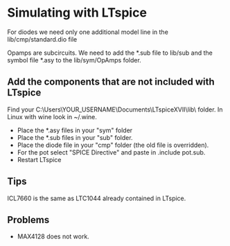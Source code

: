 # Simulating with LTspice

For diodes we need only one additional model line in the lib/cmp/standard.dio file

Opamps are subcircuits. We need to add the *.sub file to lib/sub and the symbol file *.asy to the lib/sym/OpAmps folder.

## Add the components that are not included with LTspice

Find your C:\Users\YOUR_USERNAME\Documents\LTspiceXVII\lib\ folder.
In Linux with wine look in ~/.wine.

- Place the *.asy files in your "sym" folder
- Place the *.sub files in your "sub" folder.
- Place the diode file in your "cmp" folder (the old file is overridden).
- For the pot select "SPICE Directive" and paste in .include pot.sub.
- Restart LTspice

## Tips

ICL7660 is the same as LTC1044 already contained in LTspice.

## Problems

- MAX4128 does not work.


